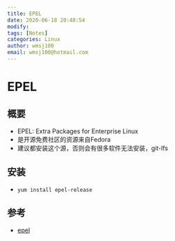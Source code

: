 ```yaml
---
title: EPEL
date: 2020-06-18 20:48:54
modify: 
tags: [Notes]
categories: Linux
author: wmsj100
email: wmsj100@hotmail.com
---
```


# EPEL

## 概要

- EPEL: Extra Packages for Enterprise Linux
- 是开源免费社区的资源来自Fedora
- 建议都安装这个源，否则会有很多软件无法安装，git-lfs

## 安装

- `yum install epel-release`

## 参考

- [epel](https://www.tecmint.com/install-epel-repository-on-centos/)
